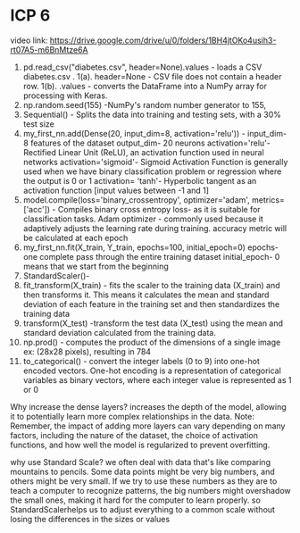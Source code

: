 
# ICP 6
video link: https://drive.google.com/drive/u/0/folders/1BH4jtOKo4usih3-rt07A5-m6BnMtze6A

1. pd.read_csv("diabetes.csv", header=None).values - loads a CSV diabetes.csv .
1(a). header=None - CSV file does not contain a header row.
1(b). .values - converts the DataFrame into a NumPy array for processing with Keras.
2. np.random.seed(155) -NumPy's random number generator to 155,
3. Sequential() -	Splits the data into training and testing sets, with a 30% test size
4. my_first_nn.add(Dense(20, input_dim=8, activation='relu')) -	
 input_dim- 8 features of the dataset
 output_dim- 20 neurons 
 activation='relu'-  Rectified Linear Unit (ReLU), an activation function used in neural networks
 activation='sigmoid'- Sigmoid Activation Function is generally used when we have binary classification problem or regression where the output is 0 or 1
 activation= 'tanh'- Hyperbolic tangent as an activation function  [input values between -1 and 1]
5. model.compile(loss='binary_crossentropy', optimizer='adam', metrics=['acc']) - Compiles
binary cross entropy loss-  as it is suitable for classification tasks. 
Adam optimizer -  commonly used because it adaptively adjusts the learning rate during training. 
accuracy metric will be calculated at each epoch
6. my_first_nn.fit(X_train, Y_train, epochs=100, initial_epoch=0)
epochs- one complete pass through the entire training dataset
initial_epoch- 0 means that we start from the beginning
7.  StandardScaler()- 
8. fit_transform(X_train) - fits the scaler to the training data (X_train) and then transforms it. This means it calculates the mean and standard deviation of each feature in the training set and then standardizes the training data 
9. transform(X_test) -transform the test data (X_test) using the mean and standard deviation calculated from the training data.
10. np.prod() - computes the product of the dimensions of a single image 
ex: (28x28 pixels), resulting in 784
11. to_categorical() - convert the integer labels (0 to 9) into one-hot encoded vectors. One-hot encoding is a representation of categorical variables as binary vectors, where each integer value is represented as 1 or 0 

Why increase the dense layers?
increases the depth of the model, allowing it to potentially learn more complex relationships in the data.
Note: Remember, the impact of adding more layers can vary depending on many factors, including the nature of the dataset, the choice of activation functions, and how well the model is regularized to prevent overfitting.

why use Standard Scale?
we often deal with data that's like comparing mountains to pencils. Some data points might be very big numbers, and others might be very small. If we try to use these numbers as they are to teach a computer to recognize patterns, the big numbers might overshadow the small ones, making it hard for the computer to learn properly.
so StandardScalerhelps us to adjust everything to a common scale without losing the differences in the sizes or values





